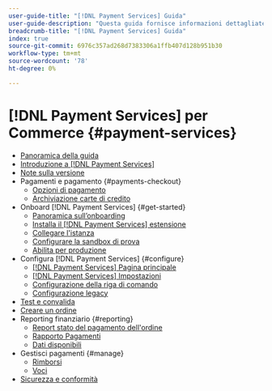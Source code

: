 ```yaml
---
user-guide-title: "[!DNL Payment Services] Guida"
user-guide-description: "Questa guida fornisce informazioni dettagliate sull’installazione e la configurazione [!DNL Payment Services] per [!DNL Adobe Commerce] o [!DNL Magento Open Source] archiviare."
breadcrumb-title: "[!DNL Payment Services] Guida"
index: true
source-git-commit: 6976c357ad268d7383306a1ffb407d128b951b30
workflow-type: tm+mt
source-wordcount: '78'
ht-degree: 0%

---
```



# [!DNL Payment Services] per Commerce {#payment-services}

- [Panoramica della guida](guide-overview.md)
- [Introduzione a [!DNL Payment Services]](overview.md)
- [Note sulla versione](release-notes.md)
- Pagamenti e pagamento {#payments-checkout}
   - [Opzioni di pagamento](payments-options.md)
   - [Archiviazione carte di credito](vaulting.md)
- Onboard [!DNL Payment Services] {#get-started}
   - [Panoramica sull’onboarding](onboard.md)
   - [Installa il [!DNL Payment Services] estensione](install.md)
   - [Collegare l&#39;istanza](connect.md)
   - [Configurare la sandbox di prova](sandbox.md)
   - [Abilita per produzione](production.md)
- Configura [!DNL Payment Services] {#configure}
   - [[!DNL Payment Services] Pagina principale](payments-home.md)
   - [[!DNL Payment Services] Impostazioni](settings.md)
   - [Configurazione della riga di comando](configure-cli.md)
   - [Configurazione legacy](configure-admin.md)
- [Test e convalida](test-validate.md)
- [Creare un ordine](create-order.md)
- Reporting finanziario {#reporting}
   - [Report stato del pagamento dell&#39;ordine](order-payment-status.md)
   - [Rapporto Pagamenti](payouts.md)
   - [Dati disponibili](data.md)
- Gestisci pagamenti {#manage}
   - [Rimborsi](refunds.md)
   - [Voci](voids.md)
- [Sicurezza e conformità](security.md)
